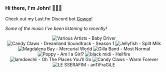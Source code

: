### Hi there, I'm John! 🏄🏻‍♂️

Check out my Last.fm Discord bot [Gowon](http://gowon.ca)!

_Some of the music I've been listening to recently!_


<!-- lastfm -->
<p align="center"><img src="https://lastfm.freetls.fastly.net/i/u/64s/a6219799e8289808d668c85a9833747b.jpg" title="Various Artists - Baby Driver"> <img src="https://lastfm.freetls.fastly.net/i/u/64s/44e64814d3b7484ea0ddd0e38f3efb1a.jpg" title="Candy Claws - Dreamland Soundtrack - Season 1"> <img src="https://lastfm.freetls.fastly.net/i/u/64s/97f7fc1e5d5380669ebb944223d0b20f.jpg" title="Jellyfish - Spilt Milk"> <img src="https://lastfm.freetls.fastly.net/i/u/64s/c1b18f7dd5f2b262a96288bfa2330ad2.jpg" title="Magdalena Bay - Mercurial World"> <img src="https://lastfm.freetls.fastly.net/i/u/64s/6d10df130130101bb903958a3ee4c834.jpg" title="Gilla Band - Most Normal"> <img src="https://lastfm.freetls.fastly.net/i/u/64s/000bb38a007a410a4951ba1d044f60a2.jpg" title="Poppy - Am I a Girl?"> <img src="https://lastfm.freetls.fastly.net/i/u/64s/02e4eb1da9d19cb35f5970d7bbdf2b48.jpg" title="black midi - Hellfire"> <img src="https://lastfm.freetls.fastly.net/i/u/64s/ce333d54a960150ef9eab2bbaf228e79.jpg" title="Iamdoechii - Oh The Places You’ll Go"> <img src="https://lastfm.freetls.fastly.net/i/u/64s/1dd9fe47fd5f4a9ca6a8df8391ff1845.png" title="Candy Claws - Warm Forever"> <img src="https://lastfm.freetls.fastly.net/i/u/64s/47403415f97336603c88ea4c1062d4b1.jpg" title="LE SSERAFIM - anTiFraGiLE"> </p>
